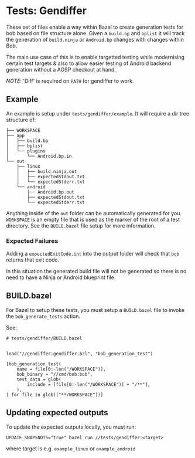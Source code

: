 # Tests: Gendiffer

These set of files enable a way within Bazel to create generation tests for bob based on file structure alone.
Given a `build.bp` and `bplist` it will track the generation of `build.ninja` or `Android.bp` changes with changes within Bob.

The main use case of this is to enable targetted testing while modernising certain test targets & also to allow easier testing of Android backend generation
without a AOSP checkout at hand.

_NOTE_: 'Diff' is required on `PATH` for gendiffer to work.

## Example

An example is setup under `tests/gendiffer/example`. It will require a dir tree structure of:

```
├── WORKSPACE
├── app
│   ├── build.bp
│   ├── bplist
│   └── plugins
│       └── Android.bp.in
└── out
    ├── linux
    │   ├── build.ninja.out
    │   ├── expectedStdout.txt
    │   └── expectedStderr.txt
    └── android
        ├── Android.bp.out
        ├── expectedStdout.txt
        └── expectedStderr.txt
```

Anything inside of the `out` folder can be automatically generated for you. `WORKSPACE` is an empty file that is used as the marker
of the root of a test directory. See the `BUILD.bazel` file setup for more information.

### Expected Failures

Adding a `expectedExitCode.int` into the output folder will check that `bob` returns that exit code.

In this situation the generated build file will not be generated so there is no need to have a Ninja or Android blueprint file.

## BUILD.bazel

For Bazel to setup these tests, you must setup a `BUILD.bazel` file to invoke the `bob_generate_tests` action.

See:

```
# tests/gendiffer/BUILD.bazel


load("//gendiffer:gendiffer.bzl", "bob_generation_test")

[bob_generation_test(
    name = file[0:-len("/WORKSPACE")],
    bob_binary = "//cmd/bob:bob",
    test_data = glob(
        include = [file[0:-len("/WORKSPACE")] + "/**"],
    ),
) for file in glob(["**/WORKSPACE"])]

```

## Updating expected outputs

To update the expected outputs locally, you must run:

`UPDATE_SNAPSNOTS="true" bazel run //tests/gendiffer:<target>`

where target is e.g. `example_linux` or `example_android`

